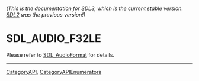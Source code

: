 ###### (This is the documentation for SDL3, which is the current stable version. [SDL2](https://wiki.libsdl.org/SDL2/) was the previous version!)
# SDL_AUDIO_F32LE

Please refer to [SDL_AudioFormat](SDL_AudioFormat) for details.

----
[CategoryAPI](CategoryAPI), [CategoryAPIEnumerators](CategoryAPIEnumerators)

